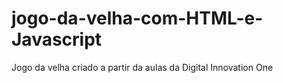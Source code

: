 # jogo-da-velha-com-HTML-e-Javascript
Jogo da velha criado a partir da aulas da Digital Innovation One
